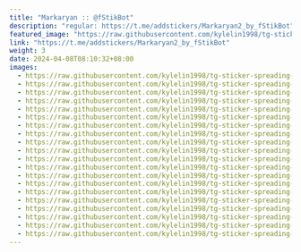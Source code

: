 ```yaml
---
title: "Markaryan :: @fStikBot"
description: "regular: https://t.me/addstickers/Markaryan2_by_fStikBot"
featured_image: "https://raw.githubusercontent.com/kylelin1998/tg-sticker-spreading-worldwide-images/main/img/c7e03c41-84cf-4748-aa17-eaef70b8f9a8.jpg"
link: "https://t.me/addstickers/Markaryan2_by_fStikBot"
weight: 3
date: 2024-04-08T08:10:32+08:00
images:
  - https://raw.githubusercontent.com/kylelin1998/tg-sticker-spreading-worldwide-images/main/img/c7e03c41-84cf-4748-aa17-eaef70b8f9a8.jpg
  - https://raw.githubusercontent.com/kylelin1998/tg-sticker-spreading-worldwide-images/main/img/8c7717a8-6e63-40ef-9db7-2596625a75b3.jpg
  - https://raw.githubusercontent.com/kylelin1998/tg-sticker-spreading-worldwide-images/main/img/3fbc731d-3163-4c25-91a8-cc58237bc427.jpg
  - https://raw.githubusercontent.com/kylelin1998/tg-sticker-spreading-worldwide-images/main/img/601673f5-366c-48e5-a41d-a844f4e6db33.jpg
  - https://raw.githubusercontent.com/kylelin1998/tg-sticker-spreading-worldwide-images/main/img/3ee5f07f-bae6-4ee1-883c-80f7ce4540f7.jpg
  - https://raw.githubusercontent.com/kylelin1998/tg-sticker-spreading-worldwide-images/main/img/85bbb3a0-3c75-43a3-9617-bd2116ac5d94.jpg
  - https://raw.githubusercontent.com/kylelin1998/tg-sticker-spreading-worldwide-images/main/img/c7206f86-8735-4596-a79a-31620cc9f3fc.jpg
  - https://raw.githubusercontent.com/kylelin1998/tg-sticker-spreading-worldwide-images/main/img/b7f4b045-f0d2-4555-ab44-d70799d7dbaa.jpg
  - https://raw.githubusercontent.com/kylelin1998/tg-sticker-spreading-worldwide-images/main/img/e89692f9-719d-4a90-b200-d86e26856e8c.jpg
  - https://raw.githubusercontent.com/kylelin1998/tg-sticker-spreading-worldwide-images/main/img/2aa3ea15-28ce-47cf-942a-22641c33f29b.jpg
  - https://raw.githubusercontent.com/kylelin1998/tg-sticker-spreading-worldwide-images/main/img/083a69fa-e0cd-41a6-bae3-7a41328027a0.jpg
  - https://raw.githubusercontent.com/kylelin1998/tg-sticker-spreading-worldwide-images/main/img/2d72e19c-0e77-424b-9ef7-0ee7833b6fd8.jpg
  - https://raw.githubusercontent.com/kylelin1998/tg-sticker-spreading-worldwide-images/main/img/2a1482f0-4b36-4155-ba13-1bba838e5ef4.jpg
  - https://raw.githubusercontent.com/kylelin1998/tg-sticker-spreading-worldwide-images/main/img/5d466c82-4028-4965-b653-0b4d40547610.jpg
  - https://raw.githubusercontent.com/kylelin1998/tg-sticker-spreading-worldwide-images/main/img/4994b181-19fc-45a2-aad0-d88f5f0c0fcf.jpg
  - https://raw.githubusercontent.com/kylelin1998/tg-sticker-spreading-worldwide-images/main/img/e7251a78-eb08-47c3-b137-f1109f1f5280.jpg
  - https://raw.githubusercontent.com/kylelin1998/tg-sticker-spreading-worldwide-images/main/img/ede5e308-0f73-4d91-8ff3-38ef93c31dad.jpg
  - https://raw.githubusercontent.com/kylelin1998/tg-sticker-spreading-worldwide-images/main/img/8ecc51c2-2245-4bfb-b7e5-8e3b290dfc9f.jpg
  - https://raw.githubusercontent.com/kylelin1998/tg-sticker-spreading-worldwide-images/main/img/32faf203-a9ae-49ed-bdd5-fcbd0d6dcafe.jpg
  - https://raw.githubusercontent.com/kylelin1998/tg-sticker-spreading-worldwide-images/main/img/dd3ef1b0-6ff7-47e8-8f3a-faf5cec9f20a.jpg
---
```

